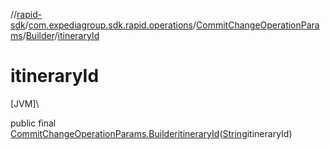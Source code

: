 //[rapid-sdk](../../../../index.md)/[com.expediagroup.sdk.rapid.operations](../../index.md)/[CommitChangeOperationParams](../index.md)/[Builder](index.md)/[itineraryId](itinerary-id.md)

# itineraryId

[JVM]\

public final [CommitChangeOperationParams.Builder](index.md)[itineraryId](itinerary-id.md)([String](https://docs.oracle.com/javase/8/docs/api/java/lang/String.html)itineraryId)
